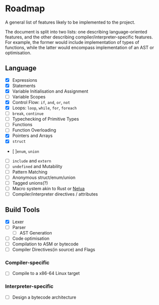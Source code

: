 # Roadmap

A general list of features likely to be implemented to the project.

The document is split into two lists: one describing language-oriented features,
and the other describing compiler/interpreter-specific features. For example,
the former would include implementation of types of functions, while the latter
would encompass implementation of an AST or optimisation.

## Language

- [x] Expressions
- [x] Statements
- [x] Variable Initialisation and Assignment
- [ ] Variable Scopes
- [x] Control Flow: `if`, `and`, `or`, `not`
- [x] Loops: `loop`, `while`, `for`, `foreach`
- [ ] `break`, `continue`
- [ ] Typechecking of Primitive Types
- [ ] Functions
- [ ] Function Overloading
- [x] Pointers and Arrays
- [x] `struct`
- [ ]`enum`, `union`
- [ ] `include` and `extern`
- [ ] `undefined` and Mutability
- [ ] Pattern Matching
- [ ] Anonymous struct/enum/union
- [ ] Tagged unions(?)
- [ ] Macro system akin to Rust or [Nelua](https://github.com/edubart/nelua-lang)
- [ ] Compiler/interpreter directives / attributes

## Build Tools

- [x] Lexer
- [ ] Parser
  - [ ] AST Generation
- [ ] Code optimisation
- [ ] Compilation to ASM or bytecode
- [ ] Compiler Directives(in source) and Flags

### Compiler-specific

- [ ] Compile to a x86-64 Linux target

### Interpreter-specific

- [ ] Design a bytecode architecture
